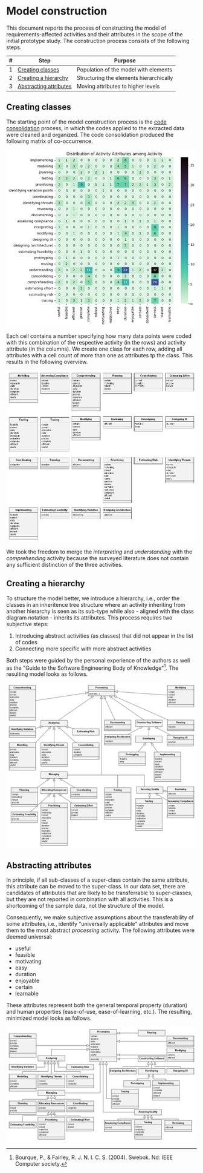 # Model construction

This document reports the process of constructing the model of requirements-affected activities and their attributes in the scope of the initial prototype study. The construction process consists of the following steps.

| # | Step | Purpose |
|---|---|---|
| 1 | [Creating classes](#creating-classes) | Population of the model with elements |
| 2 | [Creating a hierarchy](#creating-a-hierarchy) | Structuring the elements hierarchically | 
| 3 | [Abstracting attributes](#abstracting-attributes) | Moving attributes to higher levels |

## Creating classes

The starting point of the model construction process is the [code consolidation](./../src/code-consolidation.ipynb) process, in which the codes applied to the extracted data were cleaned and organized. The code consolidation produced the following matrix of co-occurrence.

![Distribution of attributes among activities](./../figures/png/distribution-activities-attributes.png)

Each cell contains a number specifying how many data points were coded with this combination of the respective activity (in the rows) and activity attribute (in the columns). We create one class for each row, adding all attributes with a cell count of more than one as attributes tp the class. This results in the following overview.

![Generated classes](./../figures/png/r3a-v0-classes.png)

We took the freedom to merge the *interpreting* and *understanding* with the *comprehending* activity because the surveyed literature does not contain any sufficient distinction of the three activities.

## Creating a hierarchy

To structure the model better, we introduce a hierarchy, i.e., order the classes in an inheritence tree structure where an activity inheriting from another hierarchy is seen as its sub-type while also - aligned with the class diagram notation - inherits its attributes. This process requires two subjective steps:

1. Introducing abstract activities (as classes) that did not appear in the list of codes
2. Connecting more specific with more abstract activities

Both steps were guided by the personal experience of the authors as well as the "Guide to the Software Engineering Body of Knowledge"[^1]. The resulting model looks as follows.

![Hierarchy of activities](./../figures/png/r3a-v1-hierarchy.png)

## Abstracting attributes

In principle, if all sub-classes of a super-class contain the same attribute, this attribute can be moved to the super-class. In our data set, there are candidates of attributes that are likely to be transferrable to super-classes, but they are not reported in combination with all activities. This is a shortcoming of the sample data, not the structure of the model. 

Consequently, we make subjective assumptions about the transferability of some attributes, i.e., identify "universally applicable" attributes and move them to the most abstract *processing* activity. The following attributes were deemed universal:

* useful
* feasible
* motivating
* easy
* duration
* enjoyable
* certain
* learnable

These attributes represent both the general temporal property (duration) and human properties (ease-of-use, ease-of-learning, etc.). The resulting, minimized model looks as follows.

![Minimized model](./../figures/png/r3a-v2-minimized.png)

[^1]: Bourque, P., & Fairley, R. J. N. I. C. S. (2004). Swebok. Nd: IEEE Computer society.